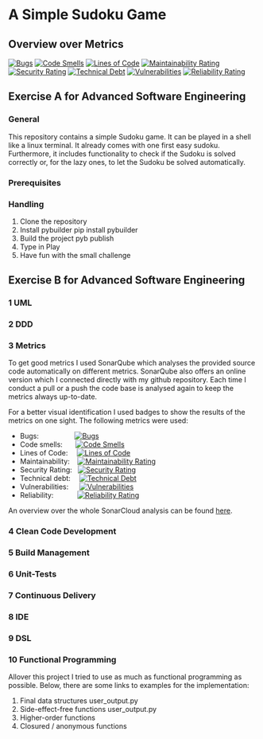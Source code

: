 # A Simple Sudoku Game
## Overview over Metrics 
[![Bugs](https://sonarcloud.io/api/project_badges/measure?project=MaraAcuja_SudokuGame&metric=bugs)](https://sonarcloud.io/summary/new_code?id=MaraAcuja_SudokuGame)
[![Code Smells](https://sonarcloud.io/api/project_badges/measure?project=MaraAcuja_SudokuGame&metric=code_smells)](https://sonarcloud.io/summary/new_code?id=MaraAcuja_SudokuGame)
[![Lines of Code](https://sonarcloud.io/api/project_badges/measure?project=MaraAcuja_SudokuGame&metric=ncloc)](https://sonarcloud.io/summary/new_code?id=MaraAcuja_SudokuGame)
[![Maintainability Rating](https://sonarcloud.io/api/project_badges/measure?project=MaraAcuja_SudokuGame&metric=sqale_rating)](https://sonarcloud.io/summary/new_code?id=MaraAcuja_SudokuGame)
[![Security Rating](https://sonarcloud.io/api/project_badges/measure?project=MaraAcuja_SudokuGame&metric=security_rating)](https://sonarcloud.io/summary/new_code?id=MaraAcuja_SudokuGame)
[![Technical Debt](https://sonarcloud.io/api/project_badges/measure?project=MaraAcuja_SudokuGame&metric=sqale_index)](https://sonarcloud.io/summary/new_code?id=MaraAcuja_SudokuGame)
[![Vulnerabilities](https://sonarcloud.io/api/project_badges/measure?project=MaraAcuja_SudokuGame&metric=vulnerabilities)](https://sonarcloud.io/summary/new_code?id=MaraAcuja_SudokuGame)
[![Reliability Rating](https://sonarcloud.io/api/project_badges/measure?project=MaraAcuja_SudokuGame&metric=reliability_rating)](https://sonarcloud.io/summary/new_code?id=MaraAcuja_SudokuGame)

## Exercise A for Advanced Software Engineering
### General

This repository contains a simple Sudoku game. It can be played in a shell like a linux terminal. 
It already comes with one first easy sudoku. Furthermore, it includes functionality to check if the Sudoku is solved correctly or, for the lazy ones, to let the Sudoku be solved automatically.

### Prerequisites

### Handling
1. Clone the repository
2. Install pybuilder
pip install pybuilder
3. Build the project
pyb publish
4. Type in Play
5. Have fun with the small challenge

## Exercise B for Advanced Software Engineering
### 1 UML

### 2 DDD

### 3 Metrics
To get good metrics I used SonarQube which analyses the provided source code
automatically on different metrics. SonarQube also offers an online version
which I connected directly with my github repository. Each time I conduct a pull or a push
the code base is analysed again to keep the metrics always up-to-date.

For a better visual identification I used badges to show the results of the 
metrics on one sight. The following metrics were used:

 - Bugs: &emsp; &emsp;&emsp;&emsp; &nbsp;[![Bugs](https://sonarcloud.io/api/project_badges/measure?project=MaraAcuja_SudokuGame&metric=bugs)](https://sonarcloud.io/summary/new_code?id=MaraAcuja_SudokuGame)
 - Code smells:     &emsp;&nbsp;&nbsp;[![Code Smells](https://sonarcloud.io/api/project_badges/measure?project=MaraAcuja_SudokuGame&metric=code_smells)](https://sonarcloud.io/summary/new_code?id=MaraAcuja_SudokuGame)
 - Lines of Code:   &emsp;[![Lines of Code](https://sonarcloud.io/api/project_badges/measure?project=MaraAcuja_SudokuGame&metric=ncloc)](https://sonarcloud.io/summary/new_code?id=MaraAcuja_SudokuGame)
 - Maintainability: &nbsp;&nbsp; [![Maintainability Rating](https://sonarcloud.io/api/project_badges/measure?project=MaraAcuja_SudokuGame&metric=sqale_rating)](https://sonarcloud.io/summary/new_code?id=MaraAcuja_SudokuGame)
 - Security Rating: &nbsp; [![Security Rating](https://sonarcloud.io/api/project_badges/measure?project=MaraAcuja_SudokuGame&metric=security_rating)](https://sonarcloud.io/summary/new_code?id=MaraAcuja_SudokuGame)
 - Technical debt: &emsp;[![Technical Debt](https://sonarcloud.io/api/project_badges/measure?project=MaraAcuja_SudokuGame&metric=sqale_index)](https://sonarcloud.io/summary/new_code?id=MaraAcuja_SudokuGame)
 - Vulnerabilities: &emsp; [![Vulnerabilities](https://sonarcloud.io/api/project_badges/measure?project=MaraAcuja_SudokuGame&metric=vulnerabilities)](https://sonarcloud.io/summary/new_code?id=MaraAcuja_SudokuGame)
 - Reliability: &emsp; &emsp;&nbsp;&nbsp; [![Reliability Rating](https://sonarcloud.io/api/project_badges/measure?project=MaraAcuja_SudokuGame&metric=reliability_rating)](https://sonarcloud.io/summary/new_code?id=MaraAcuja_SudokuGame)

An overview over the whole SonarCloud analysis can be found [here](https://sonarcloud.io/summary/overall?id=MaraAcuja_SudokuGame).


### 4 Clean Code Development

### 5 Build Management

### 6 Unit-Tests

### 7 Continuous Delivery

### 8 IDE

### 9 DSL

### 10 Functional Programming

Allover this project I tried to use as much as functional programming as possible. Below, there are some links to examples for the implementation:
1. Final data structures user_output.py
2. Side-effect-free functions user_output.py
3. Higher-order functions
4. Closured / anonymous functions